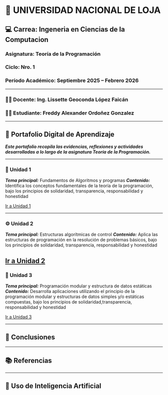 # 📘 UNIVERSIDAD NACIONAL DE LOJA

## 💻 Carrea: Ingeneria en Ciencias de la Computacion
### Asignatura: Teoría de la Programación  
### Ciclo: Nro. 1 
### Período Académico: Septiembre 2025 – Febrero 2026

---

### 🧑‍🏫 Docente: Ing. Lissette Geoconda López Faicán
### 👨‍🎓 Estudiante: Freddy Alexander Ordoñez Gonzalez

---

## 📂 Portafolio Digital de Aprendizaje
***Este portafolio recopila las evidencias, reflexiones y actividades desarrolladas a lo largo de la asignatura Teoría de la Programación.***

---

### 🧩 Unidad 1  
***Tema principal:*** Fundamentos de Algoritmos y programas 
***Contenido:***  Identifica los conceptos fundamentales de la teoría de la programación, bajo los principios de solidaridad, transparencia, responsabilidad y honestidad

[Ir a Unidad 1](unidad1.md)

---

### ⚙️ Unidad 2  
***Tema principal:*** Estructuras algorítmicas de control 
***Contenido:*** Aplica las estructuras de programación en la resolución de problemas básicos, bajo los principios de solidaridad, transparencia, responsabilidad y honestidad

[Ir a Unidad 2](unidad2.md)
---

### 💾 Unidad 3  
***Tema principal:*** Programación modular y estructura de datos estáticas
***Contenido:*** Desarrolla aplicaciones utilizando el principio de la programación modular y estructuras de datos simples y/o estáticas compuestas, bajo los principios de solidaridad,transparencia, responsabilidad y honestidad
 
[Ir a Unidad 3](unidad3.md)

---

## 📘 Conclusiones  
 
---

## 📚 Referencias 

---

## 🤖 Uso de Inteligencia Artificial  

